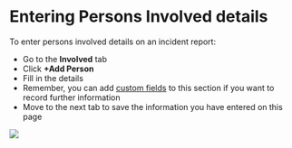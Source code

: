 # Entering Persons Involved details

To enter persons involved details on an incident report:

* Go to the **Involved** tab
* Click **+Add Person**
* Fill in the details
* Remember, you can add [custom fields](../../shared-services/custom-fields/) to this section if you want to record further information
* Move to the next tab to save the information you have entered on this page 

![](../../.gitbook/assets/entering-persons-involved.gif)

